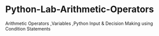 # Python-Lab-Arithmetic-Operators
Arithmetic Operators ,Variables ,Python Input &amp; Decision Making using Condition Statements
